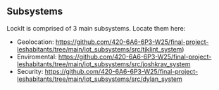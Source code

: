 ## Subsystems

LockIt is comprised of 3 main subsystems. Locate them here:

- Geolocation: https://github.com/420-6A6-6P3-W25/final-project-leshabitants/tree/main/iot_subsystems/src/tjklint_system)
- Enviromental: https://github.com/420-6A6-6P3-W25/final-project-leshabitants/tree/main/iot_subsystems/src/joshkrav_system
- Security: https://github.com/420-6A6-6P3-W25/final-project-leshabitants/tree/main/iot_subsystems/src/dylan_system
